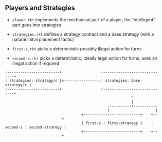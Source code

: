 ## Players and Strategies 

- `player.rkt` implements the mechanical part of a player, the
  "intelligent" part goes into strategies 

- `strategies.rkt` defines a strategy contract and a base strategy (with a
  natural initial placement tactic) 

- `first-s,rkt` picks a deterministic possibly illegal action for turns 

- `second-s,rkt` picks a deterministic, ideally legal action for turns,
  uses an illegal action if required 



```
+------------------------+                  +-----------------------------+
| strategies: strategy/c |<-----------------| strategies: base-strategy/c |
+------------------------+                  +-----------------------------+
                                                          ^
                                                          |
                                               -----------*-----------
                                               |                     |
                                   +--------------------------+    +----------------------------+
                                   | first-s : first-strategy |    | second-s : second-strategy |
                                   +--------------------------+    +----------------------------+
```
